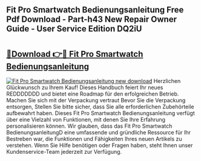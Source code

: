 ## Fit Pro Smartwatch Bedienungsanleitung Free Pdf Download - Part-h43 New Repair Owner Guide - User Service Edition DQ2iU

# <h2><a href="http://df4t48l.blite.top/?on=Fit+Pro+Smartwatch+Bedienungsanleitung">🔗Download 👉🔴 Fit Pro Smartwatch Bedienungsanleitung</a></h2>

[![Fit Pro Smartwatch Bedienungsanleitung new download](https://i.imgur.com/lujVjoI.png)](http://df4t48l.blite.top/?on=Fit+Pro+Smartwatch+Bedienungsanleitung)
Herzlichen Glückwunsch zu Ihrem Kauf! Dieses Handbuch feiert Ihr neues REDDDDDDD und bietet eine Roadmap für den erfolgreichen Betrieb. Machen Sie sich mit der Verpackung vertraut Bevor Sie die Verpackung entsorgen, Stellen Sie bitte sicher, dass Sie alle erforderlichen Zubehörteile aufbewahrt haben. Dieses Fit Pro Smartwatch Bedienungsanleitung verfügt über eine Vielzahl von Funktionen, mit denen Sie Ihre Erfahrung personalisieren können. Wir glauben, dass das Fit Pro Smartwatch BedienungsanleitungD eine umfassende und gründliche Ressource für Ihr Bestreben war, die Funktionen und Fähigkeiten Ihres neuen Artikels zu verstehen. Wenn Sie Hilfe benötigen oder Fragen haben, steht Ihnen unser Kundenservice-Team jederzeit zur Verfügung.
